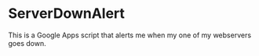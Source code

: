 # ServerDownAlert
This is a Google Apps script that alerts me when my one of my webservers goes down.
